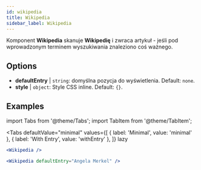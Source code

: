 ```yaml
---
id: wikipedia 
title: Wikipedia
sidebar_label: Wikipedia
---
```


Komponent **Wikipedia** skanuje **Wikipedię** i zwraca artykuł - jeśli pod wprowadzonym terminem wyszukiwania znaleziono coś ważnego.

## Options

* __defaultEntry__ | `string`: domyślna pozycja do wyświetlenia. Default: `none`.
* __style__ | `object`: Style CSS inline. Default: `{}`.


## Examples

import Tabs from '@theme/Tabs';
import TabItem from '@theme/TabItem';

<Tabs
    defaultValue="minimal"
    values={[
        { label: 'Minimal', value: 'minimal' },
        { label: 'With Entry', value: 'withEntry' },
    ]}
    lazy
>

<TabItem value="minimal">

```jsx live
<Wikipedia />
```

</TabItem>

<TabItem value="withEntry">

```jsx live
<Wikipedia defaultEntry="Angela Merkel" />
```

</TabItem>

</Tabs>

